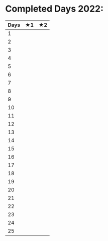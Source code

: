 # Completed Days 2022:

| **Days** | ★1 | ★2 |
|----------|----|----|
| 1        |    |    |
| 2        |    |    |
| 3        |    |    |
| 4        |    |    |
| 5        |    |    |
| 6        |    |    |
| 7        |    |    |
| 8        |    |    |
| 9        |    |    |
| 10       |    |    |
| 11       |    |    |
| 12       |    |    |
| 13       |    |    |
| 14       |    |    |
| 15       |    |    |
| 16       |    |    |
| 17       |    |    |
| 18       |    |    |
| 19       |    |    |
| 20       |    |    |
| 21       |    |    |
| 22       |    |    |
| 23       |    |    |
| 24       |    |    |
| 25       |    |    |